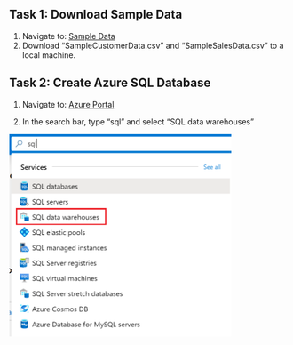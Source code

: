 ##  Task 1: Download Sample Data
1. Navigate to: [Sample Data](https://github.com/matthewrodin/AzureAnalysisServices-SlidingWindowPartitioning/tree/master/Sample%20Data)
2. Download “SampleCustomerData.csv” and “SampleSalesData.csv” to a local machine.

##  Task 2: Create Azure SQL Database
1. Navigate to: [Azure Portal](portal.azure.com)

2. In the search bar, type “sql” and select “SQL data warehouses”
<img src="./Pictures/aas1.png" width="400">